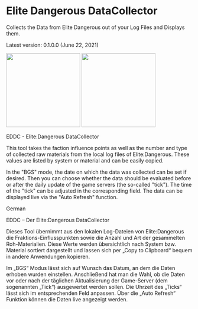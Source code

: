 # Elite Dangerous DataCollector
Collects the Data from Elite Dangerous out of your Log Files and Displays them.

Latest version: 0.1.0.0 (June 22, 2021)

<img src="https://i.imgur.com/gKhJq2v.png" height="200px">
<img src="https://i.imgur.com/gDmfuS9.png" height="200px">

EDDC - Elite:Dangerous DataCollector

This tool takes the faction influence points as well as the number and type of collected raw materials from the local log files of Elite:Dangerous. 
These values are listed by system or material and can be easily copied.

In the "BGS" mode, the date on which the data was collected can be set if desired. Then you can choose whether the data should be evaluated before or after the daily update of the game servers (the so-called "tick"). The time of the "tick" can be adjusted in the corresponding field. The data can be displayed live via the "Auto Refresh" function. 

German

EDDC – Der Elite:Dangerous DataCollector

Dieses Tool übernimmt aus den lokalen Log-Dateien von Elite:Dangerous die Fraktions-Einflusspunkten sowie die Anzahl und Art der gesammelten Roh-Materialien. Diese Werte werden übersichtlich nach System bzw. Material sortiert dargestellt und lassen sich per „Copy to Clipboard“ bequem in andere Anwendungen kopieren.

Im „BGS“ Modus lässt sich auf Wunsch das Datum, an dem die Daten erhoben wurden einstellen. Anschließend hat man die Wahl, ob die Daten vor oder nach der täglichen Aktualisierung der Game-Server (dem sogenannten „Tick“) ausgewertet werden sollen. Die Uhrzeit des „Ticks“ lässt sich im entsprechenden Feld anpassen. Über die „Auto Refresh“ Funktion können die Daten live angezeigt werden. 
